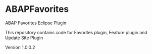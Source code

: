 # ABAPFavorites
ABAP Favorites Eclipse Plugin

This repository contains code for Favorites plugin, Feature plugin and Update Site Plugin

Version 1.0.0.2
